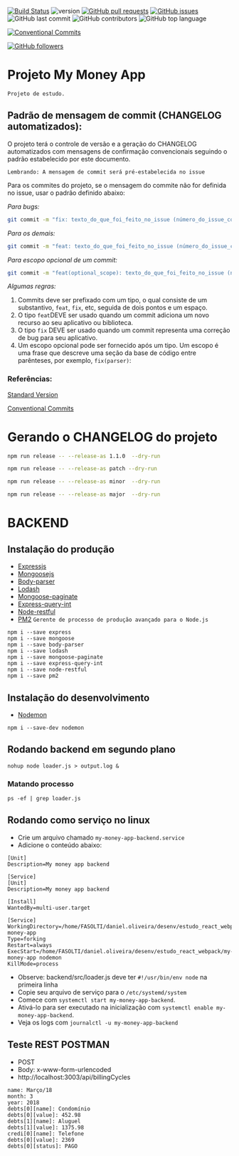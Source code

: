 [![Build Status](https://travis-ci.org/danielso2007/my-money-app.svg?branch=master)](https://travis-ci.org/danielso2007/my-money-app)
![version](https://img.shields.io/badge/version-0.1.0-blue.svg)
[![GitHub pull requests](https://img.shields.io/github/issues-pr-raw/danielso2007/my-money-app.svg)](https://github.com/danielso2007/my-money-app/pulls)
[![GitHub issues](https://img.shields.io/github/issues/danielso2007/my-money-app.svg)](https://github.com/danielso2007/my-money-app/issues?q=is%3Aopen+is%3Aissue)
![GitHub last commit](https://img.shields.io/github/last-commit/danielso2007/my-money-app.svg)
![GitHub contributors](https://img.shields.io/github/contributors/danielso2007/my-money-app.svg)
![GitHub top language](https://img.shields.io/github/languages/top/danielso2007/my-money-app.svg)

[![Conventional Commits](https://img.shields.io/badge/Conventional%20Commits-1.0.0-yellow.svg)](https://conventionalcommits.org)

[![GitHub followers](https://img.shields.io/github/followers/danielso2007.svg?label=Follow&style=social)](https://github.com/danielso2007?tab=followers)

# Projeto My Money App

    Projeto de estudo.

## Padrão de mensagem de commit (CHANGELOG automatizados):

O projeto terá o controle de versão e a geração do CHANGELOG automatizados com mensagens de confirmação  convencionais seguindo o padrão estabelecido por este documento.

`Lembrando: A mensagem de commit será pré-estabelecida no issue`

Para os commites do projeto, se o mensagem do commite não for definida no issue, usar o padrão definido abaixo:

_Para bugs:_

```sh
git commit -m "fix: texto_do_que_foi_feito_no_issue (número_do_issue_com_#)"
```

_Para os demais:_

```sh
git commit -m "feat: texto_do_que_foi_feito_no_issue (número_do_issue_com_#)"
```

_Para escopo opcional de um commit:_

```sh
git commit -m "feat(optional_scope): texto_do_que_foi_feito_no_issue (número_do_issue_com_#)"
```

_Algumas regras:_

1. Commits deve ser prefixado com um tipo, o qual consiste de um substantivo, `feat`, `fix`, etc, seguida de dois pontos e um espaço.
2. O tipo `feat`DEVE ser usado quando um commit adiciona um novo recurso ao seu aplicativo ou biblioteca.
3. O tipo `fix` DEVE ser usado quando um commit representa uma correção de bug para seu aplicativo.
4. Um escopo opcional pode ser fornecido após um tipo. Um escopo é uma frase que descreve uma seção da base de código entre parênteses, por exemplo, `fix(parser)`:

### Referências:
[Standard Version](https://github.com/conventional-changelog/standard-version/blob/master/README.md)

[Conventional Commits](https://www.conventionalcommits.org/en/v1.0.0-beta.2/)

# Gerando o CHANGELOG do projeto

```sh
npm run release -- --release-as 1.1.0  --dry-run

npm run release -- --release-as patch --dry-run

npm run release -- --release-as minor  --dry-run

npm run release -- --release-as major  --dry-run
```

# BACKEND

## Instalação do produção

- [Expressjs](https://expressjs.com/pt-br/)
- [Mongoosejs](https://mongoosejs.com/)
- [Body-parser](https://www.npmjs.com/package/body-parser)
- [Lodash](https://lodash.com/)
- [Mongoose-paginate](https://github.com/edwardhotchkiss/mongoose-paginate)
- [Express-query-int](https://www.npmjs.com/package/express-query-int)
- [Node-restful](https://github.com/baugarten/node-restful)
- [PM2](http://pm2.keymetrics.io/) `Gerente de processo de produção avançado para o Node.js`

```shell
npm i --save express
npm i --save mongoose
npm i --save body-parser
npm i --save lodash
npm i --save mongoose-paginate
npm i --save express-query-int
npm i --save node-restful
npm i --save pm2
```

## Instalação do desenvolvimento

- [Nodemon](https://nodemon.io/)

```shell
npm i --save-dev nodemon
```

## Rodando backend em segundo plano

```shell
nohup node loader.js > output.log &
```
### Matando processo

```shell
ps -ef | grep loader.js
```

## Rodando como serviço no linux

- Crie um arquivo chamado `my-money-app-backend.service`
- Adicione o conteúdo abaixo:
```shell
[Unit]
Description=My money app backend

[Service]
[Unit]
Description=My money app backend

[Install]
WantedBy=multi-user.target

[Service]
WorkingDirectory=/home/FASOLTI/daniel.oliveira/desenv/estudo_react_webpack/my-money-app
Type=forking
Restart=always
ExecStart=/home/FASOLTI/daniel.oliveira/desenv/estudo_react_webpack/my-money-app nodemon
KillMode=process
```
- Observe: backend/src/loader.js deve ter `#!/usr/bin/env node` na primeira linha
- Copie seu arquivo de serviço para o `/etc/systemd/system`
- Comece com `systemctl start my-money-app-backend`.
- Ativá-lo para ser executado na inicialização com `systemctl enable my-money-app-backend`.
- Veja os logs com `journalctl -u my-money-app-backend`

## Teste REST POSTMAN
- POST
- Body: x-www-form-urlencoded
- http://localhost:3003/api/billingCycles

```
name: Março/18
month: 3
year: 2018
debts[0][name]: Condomínio
debts[0][value]: 452.98
debts[1][name]: Aluguel
debts[1][value]: 1375.98
credi[0][name]: Telefone
debts[0][value]: 2369
debts[0][status]: PAGO
```